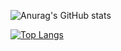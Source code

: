 ![Anurag's GitHub stats](https://github-readme-stats.vercel.app/api?username=niklasthiem1&count_private=true)

[![Top Langs](https://github-readme-stats.vercel.app/api/top-langs/?username=niklasthiem1)](https://github.com/anuraghazra/github-readme-stats)

